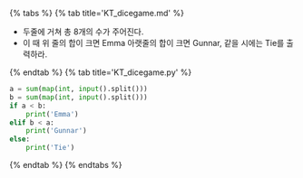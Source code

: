 {% tabs %}
{% tab title='KT_dicegame.md' %}

* 두줄에 거쳐 총 8개의 수가 주어진다.
* 이 때 위 줄의 합이 크면 Emma 아랫줄의 합이 크면 Gunnar, 같을 시에는 Tie를 출력하라.

{% endtab %}
{% tab title='KT_dicegame.py' %}

```py
a = sum(map(int, input().split()))
b = sum(map(int, input().split()))
if a < b:
    print('Emma')
elif b < a:
    print('Gunnar')
else:
    print('Tie')
```

{% endtab %}
{% endtabs %}